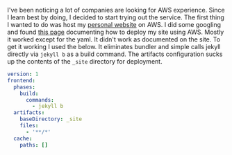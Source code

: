 I've been noticing a lot of companies are looking for AWS experience.  Since I learn best by doing, I decided to start trying out the service.  The first thing I wanted to do was host my [personal website](https://mtzlr.io) on AWS.  I did some googling and found [this page](https://medium.com/@jameshamann/deploy-your-jekyll-site-using-aws-amplify-with-only-a-few-clicks-8f3dd8f26112) documenting how to deploy my site using AWS.  Mostly it worked except for the yaml.  It didn't work as documented on the site.  To get it working I used the below.  It eliminates bundler and simple calls jekyll directly via `jekyll b` as a build command.  The artifacts configuration sucks up the contents of the `_site` directory for deployment. 

```yaml
version: 1
frontend:
  phases:
    build:
      commands: 
        - jekyll b
  artifacts:
    baseDirectory: _site
    files:
      - '**/*'
  cache:
    paths: []
```


